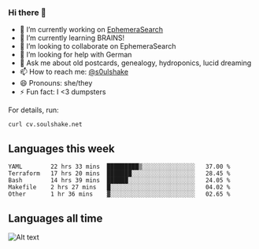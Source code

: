 ### Hi there 👋

<!--
**soulshake/soulshake** is a ✨ _special_ ✨ repository because its `README.md` (this file) appears on your GitHub profile.

Here are some ideas to get you started:

- 🔭 I’m currently working on ...
- 🌱 I’m currently learning ...
- 👯 I’m looking to collaborate on ...
- 🤔 I’m looking for help with ...
- 💬 Ask me about ...
- 📫 How to reach me: ...
- 😄 Pronouns: ...
- ⚡ Fun fact: ...
-->


- 🔭 I’m currently working on [EphemeraSearch](https://www.ephemerasearch.com/)
- 🌱 I’m currently learning BRAINS!
- 👯 I’m looking to collaborate on EphemeraSearch
- 🤔 I’m looking for help with German
- 💬 Ask me about old postcards, genealogy, hydroponics, lucid dreaming
- 📫 How to reach me: [@s0ulshake](https://twitter.com/soulshake)
- 😄 Pronouns: she/they
- ⚡ Fun fact: I <3 dumpsters

For details, run:

```
curl cv.soulshake.net
```

## Languages this week

<!--START_SECTION:waka-->
```text
YAML        22 hrs 33 mins  █████████▒░░░░░░░░░░░░░░░   37.00 % 
Terraform   17 hrs 20 mins  ███████░░░░░░░░░░░░░░░░░░   28.45 % 
Bash        14 hrs 39 mins  ██████░░░░░░░░░░░░░░░░░░░   24.05 % 
Makefile    2 hrs 27 mins   █░░░░░░░░░░░░░░░░░░░░░░░░   04.02 % 
Other       1 hr 36 mins    ▓░░░░░░░░░░░░░░░░░░░░░░░░   02.65 % 
```
<!--END_SECTION:waka-->

## Languages all time
![Alt text](https://wakatime.com/share/@aj/6aa10b67-a5e9-4fb1-acaf-8692f4385172.svg)
